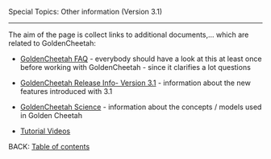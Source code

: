 Special Topics: Other information (Version 3.1)
***

The aim of the page is collect links to additional documents,... which are related to GoldenCheetah:

* [GoldenCheetah FAQ](https://github.com/GoldenCheetah/GoldenCheetah/wiki/UG_FAQ) - everybody should have a look at this at least once before working with GoldenCheetah - since it clarifies a lot questions

* [GoldenCheetah Release Info- Version 3.1](https://github.com/GoldenCheetah/GoldenCheetah/blob/master/doc/user/GC31-Release.pdf?raw=true) - information about the new features introduced with 3.1

* [GoldenCheetah Science](http://www.goldencheetah.org/#section-science) - information about the concepts / models used in Golden Cheetah

* [Tutorial Videos](http://www.goldencheetah.org/#section-tutorials) 


BACK: [Table of contents](https://github.com/GoldenCheetah/GoldenCheetah/wiki/UG_Main-Page_Table-of-contents)